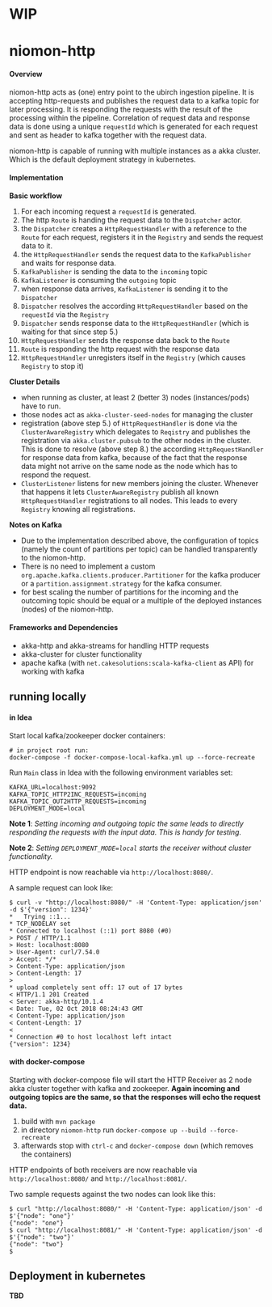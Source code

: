 # WIP

# niomon-http

#### Overview

niomon-http acts as (one) entry point to the ubirch ingestion pipeline. 
It is accepting http-requests and publishes the request data to a kafka topic for later processing. 
It is responding the requests with the result of the processing within the pipeline.
Correlation of request data and response data is done using a unique `requestId` which is generated for
each request and sent as header to kafka together with the request data.

niomon-http is capable of running with multiple instances as a akka cluster. Which is the default
deployment strategy in kubernetes.

#### Implementation

**Basic workflow**
1. For each incoming request a `requestId` is generated. 
2. The http `Route` is handing the request data to the `Dispatcher` actor.
3. the `Dispatcher` creates a `HttpRequestHandler` with a reference to the `Route` for each request, registers it in the `Registry` and sends
the request data to it.
4. the `HttpRequestHandler` sends the request data to the `KafkaPublisher` and waits for response data.
5. `KafkaPublisher` is sending the data to the `incoming` topic
6. `KafkaListener` is consuming the `outgoing` topic
7. when response data arrives, `KafkaListener` is sending it to the `Dispatcher`
8. `Dispatcher` resolves the according `HttpRequestHandler` based on the `requestId` via the `Registry`
9. `Dispatcher` sends response data to the `HttpRequestHandler` (which is waiting for that since step 5.)
10. `HttpRequestHandler` sends the response data back to the `Route` 
11. `Route` is responding the http request with the response data
12. `HttpRequestHandler` unregisters itself in the `Registry` (which causes `Registry` to stop it)

**Cluster Details**

* when running as cluster, at least 2 (better 3) nodes (instances/pods) have to run. 
* those nodes act as `akka-cluster-seed-nodes` for managing the cluster
* registration (above step 5.) of `HttpRequestHandler` is done via the `ClusterAwareRegistry` which delegates to `Reqistry` and 
publishes the registration via `akka.cluster.pubsub` to the other nodes in the cluster. This is done 
to resolve (above step 8.) the according `HttpRequestHandler` for response data from kafka, because of the 
fact that the response data might not arrive on the same node as the node which has to respond the request. 
* `ClusterListener` listens for new members joining the cluster. Whenever that happens it lets `ClusterAwareRegistry` 
publish all known `HttpRequestHandler` registrations to all nodes. This leads to every `Registry` knowing 
all registrations.

**Notes on Kafka**

* Due to the implementation described above, the configuration of topics (namely the count of partitions per
topic) can be handled transparently to the niomon-http.
* There is no need to implement a custom `org.apache.kafka.clients.producer.Partitioner` for the
kafka producer or a `partition.assignment.strategy` for the kafka consumer. 
* for best scaling the number of partitions for the incoming and the outcoming topic should be equal or a multiple
of the deployed instances (nodes) of the niomon-http.

#### Frameworks and Dependencies

* akka-http and akka-streams for handling HTTP requests
* akka-cluster for cluster functionality
* apache kafka (with `net.cakesolutions:scala-kafka-client` as API) for working with kafka

## running locally

#### in Idea

Start local kafka/zookeeper docker containers: 

```
# in project root run:
docker-compose -f docker-compose-local-kafka.yml up --force-recreate
```

Run `Main` class in Idea with the following environment variables set:
```
KAFKA_URL=localhost:9092
KAFKA_TOPIC_HTTP2INC_REQUESTS=incoming 
KAFKA_TOPIC_OUT2HTTP_REQUESTS=incoming
DEPLOYMENT_MODE=local
```
**Note 1**: _Setting incoming and outgoing topic the same leads to directly responding the requests with the input data.
This is handy for testing._  

**Note 2**: _Setting `DEPLOYMENT_MODE=local` starts the receiver without cluster functionality._  

HTTP endpoint is now reachable via `http://localhost:8080/`.

A sample request can look like:

```
$ curl -v "http://localhost:8080/" -H 'Content-Type: application/json' -d $'{"version": 1234}'
*   Trying ::1...
* TCP_NODELAY set
* Connected to localhost (::1) port 8080 (#0)
> POST / HTTP/1.1
> Host: localhost:8080
> User-Agent: curl/7.54.0
> Accept: */*
> Content-Type: application/json
> Content-Length: 17
>
* upload completely sent off: 17 out of 17 bytes
< HTTP/1.1 201 Created
< Server: akka-http/10.1.4
< Date: Tue, 02 Oct 2018 08:24:43 GMT
< Content-Type: application/json
< Content-Length: 17
<
* Connection #0 to host localhost left intact
{"version": 1234}
```

#### with docker-compose

Starting with docker-compose file will start the HTTP Receiver as 2 node akka cluster 
together with kafka and zookeeper. **Again incoming and outgoing topics are the same, so that 
the responses will echo the request data.**

1. build with `mvn package`
2. in directory `niomon-http` run `docker-compose up --build --force-recreate`
3. afterwards stop with `ctrl-c` and `docker-compose down` (which removes the containers) 
 
HTTP endpoints of both receivers are now reachable via `http://localhost:8080/` and `http://localhost:8081/`.
 
Two sample requests against the two nodes can look like this:
 
 ```
 $ curl "http://localhost:8080/" -H 'Content-Type: application/json' -d $'{"node": "one"}'
 {"node": "one"}
 $ curl "http://localhost:8081/" -H 'Content-Type: application/json' -d $'{"node": "two"}'
 {"node": "two"}
 $

```

## Deployment in kubernetes

**TBD**